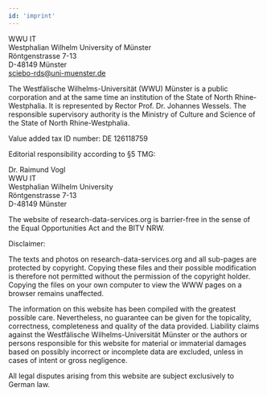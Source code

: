 ```yaml
---
id: 'imprint'
---
```


WWU IT  
Westphalian Wilhelm University of Münster   
Röntgenstrasse 7-13   
D-48149 Münster   
sciebo-rds@uni-muenster.de
 
The Westfälische Wilhelms-Universität (WWU) Münster is a public corporation and at the same time an institution of the State of North Rhine-Westphalia. It is represented by Rector Prof. Dr. Johannes Wessels. The responsible supervisory authority is the Ministry of Culture and Science of the State of North Rhine-Westphalia.

Value added tax ID number: DE 126118759

Editorial responsibility according to §5 TMG:  

Dr. Raimund Vogl  
WWU IT  
Westphalian Wilhelm University  
Röntgenstrasse 7-13  
D-48149 Münster  

The website of research-data-services.org is barrier-free in the sense of the Equal Opportunities Act and the BITV NRW.

Disclaimer:

The texts and photos on research-data-services.org and all sub-pages are protected by copyright. Copying these files and their possible modification is therefore not permitted without the permission of the copyright holder. Copying the files on your own computer to view the WWW pages on a browser remains unaffected.

The information on this website has been compiled with the greatest possible care. Nevertheless, no guarantee can be given for the topicality, correctness, completeness and quality of the data provided. Liability claims against the Westfälische Wilhelms-Universität Münster or the authors or persons responsible for this website for material or immaterial damages based on possibly incorrect or incomplete data are excluded, unless in cases of intent or gross negligence.

All legal disputes arising from this website are subject exclusively to German law.